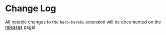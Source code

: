 # Change Log

All notable changes to the `hero-heroku` extension will be documented on the [releases](https://github.com/thebrenny/hero-heroku/releases) page!